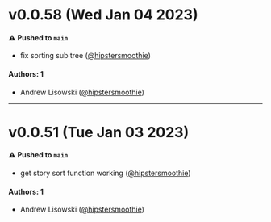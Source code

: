 # v0.0.58 (Wed Jan 04 2023)

#### ⚠️ Pushed to `main`

- fix sorting sub tree ([@hipstersmoothie](https://github.com/hipstersmoothie))

#### Authors: 1

- Andrew Lisowski ([@hipstersmoothie](https://github.com/hipstersmoothie))

---

# v0.0.51 (Tue Jan 03 2023)

#### ⚠️ Pushed to `main`

- get story sort function working ([@hipstersmoothie](https://github.com/hipstersmoothie))

#### Authors: 1

- Andrew Lisowski ([@hipstersmoothie](https://github.com/hipstersmoothie))
